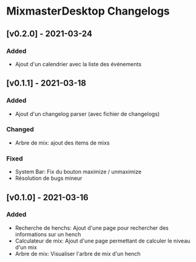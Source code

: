 # MixmasterDesktop Changelogs

## [v0.2.0] - 2021-03-24
### Added
- Ajout d'un calendrier avec la liste des événements

## [v0.1.1] - 2021-03-18
### Added
- Ajout d'un changelog parser (avec fichier de changelogs)
### Changed
- Arbre de mix: ajout des items de mixs

### Fixed
- System Bar: Fix du bouton maximize / unmaximize
- Résolution de bugs mineur

## [v0.1.0] - 2021-03-16
### Added
- Recherche de henchs: Ajout d'une page pour rechercher des informations sur un hench
- Calculateur de mix: Ajout d'une page permettant de calculer le niveau d'un mix
- Arbre de mix: Visualiser l'arbre de mix d'un hench